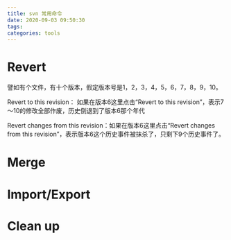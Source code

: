 ```yaml
---
title: svn 常用命令
date: 2020-09-03 09:50:30
tags:
categories: tools
---
```




# Revert

譬如有个文件，有十个版本，假定版本号是1，2，3，4，5，6，7，8，9，10。

Revert to this revision： 如果在版本6这里点击“Revert to this revision”，表示7～10的修改全部作废，历史倒退到了版本6那个年代

Revert changes from this revision：如果在版本6这里点击“Revert changes from this revision”，表示版本6这个历史事件被抹杀了，只剩下9个历史事件了。



# Merge



# Import/Export





# Clean up
